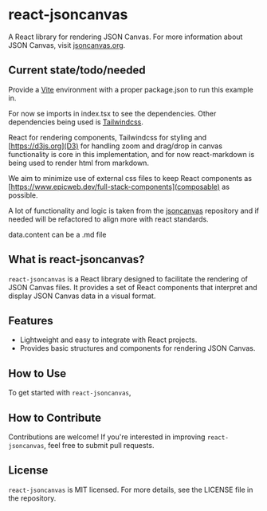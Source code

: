 
# react-jsoncanvas

A React library for rendering JSON Canvas. For more information about
JSON Canvas, visit [jsoncanvas.org](https://jsoncanvas.org).

## Current state/todo/needed
Provide a [Vite](https://vitejs.dev) environment with a proper package.json to run this example in.

For now se imports in index.tsx to see the dependencies. Other dependencies being used is [Tailwindcss](https://tailwindcss.com).

React for rendering components, Tailwindcss for styling and [https://d3js.org](D3) for handling zoom and drag/drop in canvas functionality is core in this implementation, and for now react-markdown is being used to render html from markdown.

We aim to minimize use of external css files to keep React components as [https://www.epicweb.dev/full-stack-components](composable) as possible.

A lot of functionality and logic is taken from the [jsoncanvas](https://github.com/obsidianmd/jsoncanvas) repository and if needed will be refactored to align more with react standards.

data.content can be a .md file

## What is react-jsoncanvas?

`react-jsoncanvas` is a React library designed to facilitate the rendering of JSON Canvas files. It provides a set of React components that interpret and display JSON Canvas data in a visual format.

## Features

- Lightweight and easy to integrate with React projects.
- Provides basic structures and components for rendering JSON Canvas.

## How to Use

To get started with `react-jsoncanvas`,

## How to Contribute
Contributions are welcome! If you're interested in improving `react-jsoncanvas`, feel free to
submit pull requests.

## License
`react-jsoncanvas` is MIT licensed. For more details, see the LICENSE file in the repository.
